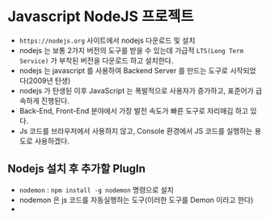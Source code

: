 # Javascript NodeJS 프로젝트

- `https://nodejs.org` 사이트에서 nodejs 다운로드 및 설치
- nodejs 는 보통 2가지 버전의 도구를 받을 수 있는데 가급적 `LTS(Long Term Service)` 가 부착된 버전을 다운로드 하고 설치한다.
- nodejs 는 javascript 를 사용하여 Backend Server 를 만드는 도구로 시작되었다(2009년 탄생)
- nodejs 가 탄생된 이후 JavaScript 는 폭발적으로 사용자가 증가하고, 표준어가 급속하게 진행된다.
- Back-End, Front-End 분야에서 가장 발전 속도가 빠른 도구로 자리매김 하고 있다.
- Js 코드를 브라우저에서 사용하지 않고, Console 환경에서 JS 코드를 실행하는 용도로 사용하겠다.

## Nodejs 설치 후 추가할 PlugIn

- `nodemon` : `npm install -g nodemon` 명령으로 설치
- nodemon 은 js 코드를 자동실행하는 도구(이러한 도구를 Demon 이라고 한다)
-
